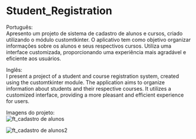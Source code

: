 # Student_Registration

Português:   
Apresento um projeto de sistema de cadastro de alunos e cursos, criado utilizando o módulo customtkinter. O aplicativo tem como objetivo organizar informações sobre os alunos e seus respectivos cursos. Utiliza uma interface customizada, proporcionando uma experiência mais agradável e eficiente aos usuários.

Inglês:    
I present a project of a student and course registration system, created using the customtkinter module. The application aims to organize information about students and their respective courses. It utilizes a customized interface, providing a more pleasant and efficient experience for users.

Imagens do projeto:  
![ft_cadastro de alunos](https://github.com/JP-OliveiraDev/Student_Registration/assets/141193096/53083213-59e7-40b4-8a09-5ec028481381)

![ft_cadastro de alunos2](https://github.com/JP-OliveiraDev/Student_Registration/assets/141193096/0036b5db-645e-42e5-b2ad-e7fd071bddfc)
